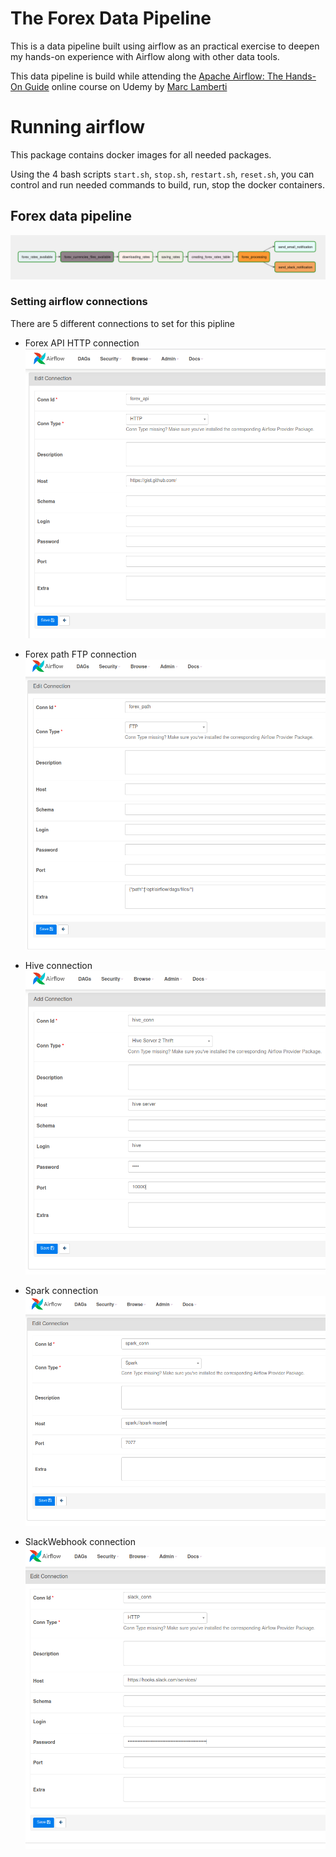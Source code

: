 # The Forex Data Pipeline

This is a data pipeline built using airflow as an practical exercise to deepen my hands-on experience with Airflow along with other data tools.

This data pipeline is build while attending the [Apache Airflow: The Hands-On Guide](https://www.udemy.com/course/the-ultimate-hands-on-course-to-master-apache-airflow/?couponCode=GENAISALE24) online course on Udemy by [Marc Lamberti](https://www.udemy.com/course/the-ultimate-hands-on-course-to-master-apache-airflow/#instructor-1)


# Running airflow
This package contains docker images for all needed packages.


Using the 4 bash scripts `start.sh`, `stop.sh`, `restart.sh`, `reset.sh`,
you can control and run needed commands to build, run, stop the docker containers.


## Forex data pipeline

![Forex data pipeline](docs/forex_data_pipeline_graph_view.png)


### Setting airflow connections
There are 5 different connections to set for this pipline

- Forex API HTTP connection
![Forex API HTTP connection](docs/forex_api_connection.png)

- Forex path FTP connection
![Forex path FTP connection](docs/forex_path_connection.png)

- Hive connection
![Hive connection](docs/hive_conn_connection.png)

- Spark connection
![Spark connection](docs/spark_conn_connection.png)

- SlackWebhook connection
![SlackWebhook connection](docs/slack_conn_connection.png)